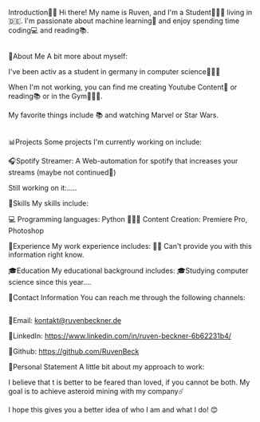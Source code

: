 Introduction👋🏻
Hi there! My name is Ruven, and I'm a Student👨🏼‍🎓 living in 🇩🇪. I'm passionate about machine learning🦾 and enjoy spending time coding💻 and reading📚.

##

🎯About Me
A bit more about myself:

I've been activ as a student in germany in computer science🧑🏼‍💻

When I'm not working, you can find me creating Youtube Content📸 or reading📚 or in the Gym🏋🏻‍♀️.

My favorite things include 📚 and watching Marvel or Star Wars.

##

📊Projects
Some projects I'm currently working on include:

🎧Spotify Streamer: A Web-automation for spotify that increases your streams (maybe not continued🫤)

Still working on it:.....



💼Skills
My skills include:

💻 Programming languages: Python
🧑🏼‍💻 Content Creation: Premiere Pro, Photoshop



📝Experience
My work experience includes:
🤷🏼 Can't provide you with this information right know.



🎓Education
My educational background includes:
🎓Studying computer science since this year....



📲Contact Information
You can reach me through the following channels:

##

📧Email: kontakt@ruvenbeckner.de

📱LinkedIn: https://www.linkedin.com/in/ruven-beckner-6b62231b4/

🤖Github: https://github.com/RuvenBeck

💬Personal Statement
A little bit about my approach to work:

I believe that t is better to be feared than loved, if you cannot be both.
My goal is to achieve asteroid mining with my company☄️

I hope this gives you a better idea of who I am and what I do! 😊
